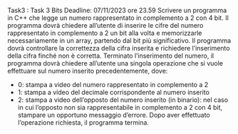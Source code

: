Task3 :
Task 3
Bits
Deadline: 07/11/2023 ore 23.59
Scrivere un programma in C++ che legge un numero rappresentato in complemento a 2 con 4 bit. Il programma
dovrà chiedere all’utente di inserire le cifre del numero rappresentato in complemento a 2 un bit alla volta e
memorizzarle necessariamente in un array, partendo dal bit più significativo. Il programma dovrà controllare la
correttezza della cifra inserita e richiedere l’inserimento della cifra finché non è corretta.
Terminato l’inserimento del numero, il programma dovrà chiedere all’utente una singola operazione che si vuole
effettuare sul numero inserito precedentemente, dove:
- 0: stampa a video del numero rappresentato in complemento a 2
- 1: stampa a video del decimale corrispondente al numero inserito
- 2: stampa a video dell’opposto del numero inserito (in binario): nel caso in cui l’opposto non sia
rappresentabile in complemento a 2 con 4 bit, stampare un opportuno messaggio d’errore.
Dopo aver effettuato l’operazione richiesta, il programma termina.
